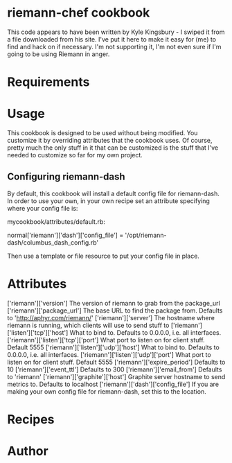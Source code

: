 # riemann-chef cookbook

This code appears to have been written by Kyle Kingsbury - I swiped it from a file downloaded from his site. I've put it here to make it easy for (me) to find and hack on if necessary. I'm not supporting it, I'm not even sure if I'm going to be using Riemann in anger.

# Requirements

# Usage

This cookbook is designed to be used without being modified. You customize it by overriding attributes that the cookbook uses. Of course, pretty much the only stuff in it that can be customized is the stuff that I've needed to customize so far for my own project.

## Configuring riemann-dash

By default, this cookbook will install a default config file for riemann-dash. In order to use your own, in your own recipe set an attribute specifying where your config file is:

mycookbook/attributes/default.rb:

  normal['riemann']['dash']['config_file'] = '/opt/riemann-dash/columbus_dash_config.rb'

Then use a template or file resource to put your config file in place. 


# Attributes


['riemann']['version']                The version of riemann to grab from the package_url
['riemann']['package_url']            The base URL to find the package from. Defaults to 'http://aphyr.com/riemann/'
['riemann']['server']                 The hostname where riemann is running, which clients will use to send stuff to
['riemann']['listen']['tcp']['host']  What to bind to. Defaults to 0.0.0.0, i.e. all interfaces.
['riemann']['listen']['tcp']['port']  What port to listen on for client stuff. Default 5555
['riemann']['listen']['udp']['host']  What to bind to. Defaults to 0.0.0.0, i.e. all interfaces.
['riemann']['listen']['udp']['port']  What port to listen on for client stuff. Default 5555
['riemann']['expire_period']          Defaults to 10
['riemann']['event_ttl']              Defaults to 300
['riemann']['email_from']             Defaults to 'riemann'
['riemann']['graphite']['host']       Graphite server hostname to send metrics to. Defaults to localhost
['riemann']['dash']['config_file']    If you are making your own config file for riemann-dash, set this to the location.


# Recipes

# Author

